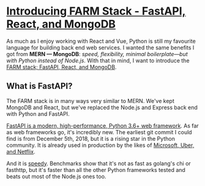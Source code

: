 # [Introducing FARM Stack - FastAPI, React, and MongoDB](https://www.mongodb.com/developer/languages/python/farm-stack-fastapi-react-mongodb/)

As much as I enjoy working with React and Vue, Python is still my favourite language for building back end web services. I wanted the same benefits I got from **MERN — MongoDB**: *speed, flexibility, minimal boilerplate—but with Python instead of Node.js*. With that in mind, I want to introduce the [FARM stack; FastAPI, React, and MongoDB](https://github.com/mongodb-developer/FARM-Intro).

## What is FastAPI?

The FARM stack is in many ways very similar to MERN. We've kept MongoDB and React, but we've replaced the Node.js and Express back end with Python and FastAPI.

[FastAPI is a modern, high-performance, Python 3.6+ web framework](https://fastapi.tiangolo.com/). As far as web frameworks go, it's incredibly new. The earliest git commit I could find is from December 5th, 2018, but it is a rising star in the Python community. It is already used in production by the likes of [Microsoft, Uber, and Netflix](https://fastapi.tiangolo.com/#opinions).

And it is [speedy](https://fastapi.tiangolo.com/#performance). Benchmarks show that it's not as fast as golang's chi or fasthttp, but it's faster than all the other Python frameworks tested and beats out most of the Node.js ones too.
